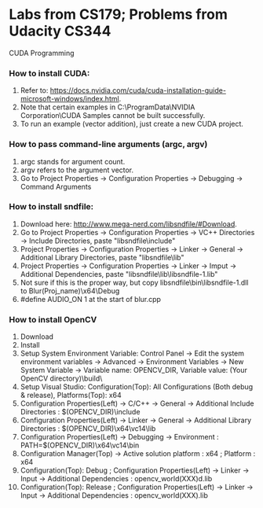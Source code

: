 # Labs from CS179; Problems from Udacity CS344
CUDA Programming

### How to install CUDA:
1) Refer to: https://docs.nvidia.com/cuda/cuda-installation-guide-microsoft-windows/index.html.
2) Note that certain examples in C:\ProgramData\NVIDIA Corporation\CUDA Samples cannot be built successfully.
3) To run an example (vector addition), just create a new CUDA project.

### How to pass command-line arguments (argc, argv)
1) argc stands for argument count.
2) argv refers to the argument vector.
3) Go to Project Properties -> Configuration Properties -> Debugging -> Command Arguments

### How to install sndfile:
1) Download here: http://www.mega-nerd.com/libsndfile/#Download.
2) Go to Project Properties -> Configuration Properties -> VC++ Directories -> Include Directories, paste "libsndfile\include"
3) Project Properties -> Configuration Properties -> Linker -> General -> Additional Library Directories, paste "libsndfile\lib"
4) Project Properties -> Configuration Properties -> Linker -> Imput -> Additional Dependencies, paste "libsndfile\lib\libsndfile-1.lib"
5) Not sure if this is the proper way, but copy libsndfile\bin\libsndfile-1.dll to Blur(Proj_name)\x64\Debug
6) #define AUDIO_ON 1 at the start of blur.cpp

### How to install OpenCV
1) Download
2) Install
3) Setup System Environment Variable: Control Panel -> Edit the system environment variables -> Advanced -> Environment Variables -> New System Variable -> Variable name: OPENCV_DIR, Variable value: (Your OpenCV directory)\build\
4) Setup Visual Studio: Configuration(Top): All Configurations (Both debug & release), Platforms(Top): x64
5) Configuration Properties(Left) -> C/C++ -> General -> Additional Include Directories : $(OPENCV_DIR)\include
6) Configuration Properties(Left) -> Linker -> General -> Additional Library Directories : $(OPENCV_DIR)\x64\vc14\lib
7) Configuration Properties(Left) -> Debugging -> Environment : PATH=$(OPENCV_DIR)\x64\vc14\bin
8) Configuration Manager(Top) -> Active solution platform : x64 ; Platform : x64
9) Configuration(Top): Debug ; Configuration Properties(Left) -> Linker -> Input -> Additional Dependencies : opencv_world(XXX)d.lib
10) Configuration(Top): Release ; Configuration Properties(Left) -> Linker -> Input -> Additional Dependencies : opencv_world(XXX).lib
